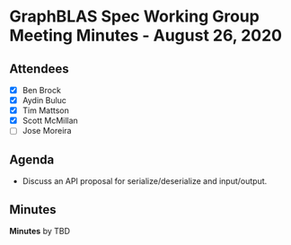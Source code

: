 # GraphBLAS Spec Working Group Meeting Minutes - August 26, 2020

## Attendees
- [X] Ben Brock
- [X] Aydin Buluc
- [X] Tim Mattson
- [X] Scott McMillan
- [ ] Jose Moreira

## Agenda

- Discuss an API proposal for serialize/deserialize and input/output.

## Minutes

**Minutes** by TBD
